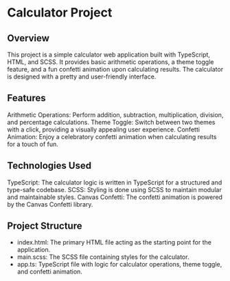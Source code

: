 # Calculator Project

## Overview
This project is a simple calculator web application built with TypeScript, HTML, and SCSS. It provides basic arithmetic operations, a theme toggle feature, and a fun confetti animation upon calculating results. The calculator is designed with a pretty and user-friendly interface.

## Features
Arithmetic Operations: Perform addition, subtraction, multiplication, division, and percentage calculations.
Theme Toggle: Switch between two themes with a click, providing a visually appealing user experience.
Confetti Animation: Enjoy a celebratory confetti animation when calculating results for a touch of fun.

## Technologies Used
TypeScript: The calculator logic is written in TypeScript for a structured and type-safe codebase.
SCSS: Styling is done using SCSS to maintain modular and maintainable styles.
Canvas Confetti: The confetti animation is powered by the Canvas Confetti library.

## Project Structure
<ul>
<li> index.html: The primary HTML file acting as the starting point for the application.</li>
<li> main.scss: The SCSS file containing styles for the calculator. </li>
<li> app.ts: TypeScript file with logic for calculator operations, theme toggle, and confetti animation.</li>
</ul>
